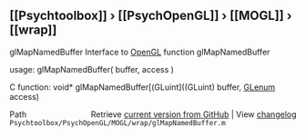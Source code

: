 ## [[Psychtoolbox]] &#8250; [[PsychOpenGL]] &#8250; [[MOGL]] &#8250; [[wrap]]

glMapNamedBuffer  Interface to [OpenGL](OpenGL) function glMapNamedBuffer  
  
usage:  glMapNamedBuffer( buffer, access )  
  
C function:  void\* glMapNamedBuffer[(GLuint]((GLuint) buffer, [GLenum](GLenum) access)  




<div class="code_header" style="text-align:right;">
  <span style="float:left;">Path&nbsp;&nbsp;</span> <span class="counter">Retrieve <a href=
  "https://raw.github.com/Psychtoolbox-3/Psychtoolbox-3/beta/Psychtoolbox/PsychOpenGL/MOGL/wrap/glMapNamedBuffer.m">current version from GitHub</a> | View <a href=
  "https://github.com/Psychtoolbox-3/Psychtoolbox-3/commits/beta/Psychtoolbox/PsychOpenGL/MOGL/wrap/glMapNamedBuffer.m">changelog</a></span>
</div>
<div class="code">
  <code>Psychtoolbox/PsychOpenGL/MOGL/wrap/glMapNamedBuffer.m</code>
</div>

